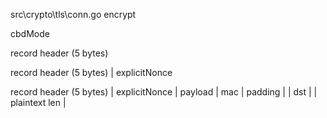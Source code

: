 src\crypto\tls\conn.go
encrypt

cbdMode

record header (5 bytes)

record header (5 bytes) | explicitNonce

record header (5 bytes) | explicitNonce | payload | mac | padding |
                                        |      dst                |
                                        | plaintext len |